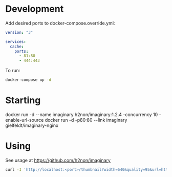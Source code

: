 
# Development

Add desired ports to docker-compose.override.yml:
```yaml
version: "3"

services:
  cache:
    ports:
      - 81:80
      - 444:443

```

To run:

```bash
docker-compose up -d
```

# Starting

docker run -d --name imaginary h2non/imaginary:1.2.4 -concurrency 10 -enable-url-source
docker run -d -p80:80 --link imaginary gielfeldt/imaginary-nginx

# Using

See usage at https://github.com/h2non/imaginary

```bash
curl -I 'http://localhost:<port>/thumbnail?width=640&quality=95&url=https://homepages.cae.wisc.edu/~ece533/images/baboon.png'
```

